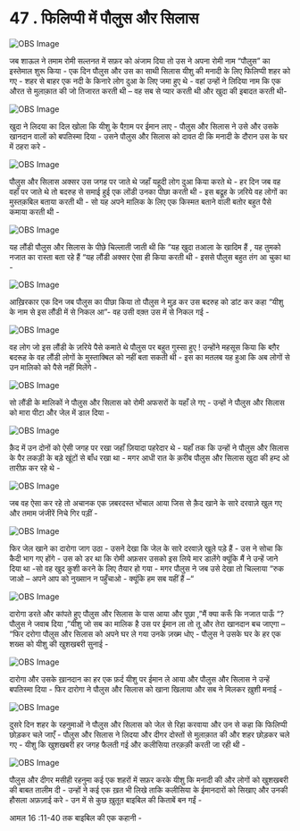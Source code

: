 # 47 . फिलिप्पी में पौलुस और सिलास 


![OBS Image](https://cdn.door43.org/obs/jpg/360px/obs-en-47-01.jpg)

जब शाऊल ने तमाम रोमी सल्तनत में सफ़र को अंजाम दिया तो उस ने अपना रोमी नाम “पौलुस” का इस्तेमाल शुरू किया - एक दिन पौलुस और उस का साथी सिलास यीशु की मनादी के लिए फिलिप्पी शहर को गए - शहर से बाहर एक नदी के किनारे लोग दुआ के लिए जमा हुए थे - वहां उन्हों ने लिदिया नाम कि एक औरत से मुलाक़ात की जो तिजारत करती थी – वह सब से प्यार करती थी और खुदा की इबादत करती थी- 


![OBS Image](https://cdn.door43.org/obs/jpg/360px/obs-en-47-02.jpg)

खुदा ने लिदया का दिल खोला कि यीशु के पैग़ाम पर ईमान लाए - पौलुस और सिलास ने उसे और उसके खानदान वालों को बपतिस्मा दिया - उसने पौलुस और सिलास को दावत दी कि मनादी के दौरान उस के घर में ठहरा करे -  

![OBS Image](https://cdn.door43.org/obs/jpg/360px/obs-en-47-03.jpg)

पौलुस और सिलास अक्सर उस जगह पर जाते थे जहाँ यहूदी लोग दुआ किया करते थे - हर दिन जब वह वहाँ पर जाते थे तो बदरुह से समाई हुई एक लोंडी उनका पीछा करती थी - इस बद्रूह के ज़रिये वह लोगों का मुस्तक़बिल बताया करती थी - सो यह अपने मालिक के लिए एक किस्मत बताने वाली बतोर बहुत पैसे कमाया करती थी - 

![OBS Image](https://cdn.door43.org/obs/jpg/360px/obs-en-47-04.jpg)

यह लौंडी पौलुस और सिलास के पीछे चिल्लाती जाती थी कि “यह खुदा तआला के खादिम हैं , यह तुमको नजात का रास्ता बता रहे हैं “यह लौंडी अक्सर ऐसा ही किया करती थी - इससे पौलुस बहुत तंग आ चुका था -

![OBS Image](https://cdn.door43.org/obs/jpg/360px/obs-en-47-05.jpg)

आख़िरकार एक दिन जब पौलुस का पीछा किया तो पौलुस ने मुड़ कर उस बदरुह को डांट कर कहा “यीशु के नाम से इस लौंडी में से निकल आ”- वह उसी वक़्त उस में से निकल गई - 

![OBS Image](https://cdn.door43.org/obs/jpg/360px/obs-en-47-06.jpg)

वह लोग जो इस लौंडी के ज़रिये पैसे कमाते थे पौलुस पर बहुत गुस्सा हुए ! उन्होंने महसूस किया कि बग़ैर बदरूह के वह लौंडी लोगों के मुस्ताक्बिल को नहीं बता सकती थी - इस का मतलब यह हुआ कि अब लोगों से उन मालिको को पैसे नहीं मिलेंगे -


![OBS Image](https://cdn.door43.org/obs/jpg/360px/obs-en-47-07.jpg)

सो लौंडी के मालिकों ने पौलुस और सिलास को रोमी अफसरों के यहाँ ले गए - उन्हों ने पौलुस और सिलास को मारा पीटा और जेल में डाल दिया -

![OBS Image](https://cdn.door43.org/obs/jpg/360px/obs-en-47-08.jpg)

क़ैद में उन दोनों को ऐसी जगह पर रखा जहाँ ज़ियादा पहरेदार थे - यहाँ तक कि उन्हों ने पौलुस और सिलास के पैर लकड़ी के बड़े खूंटों से बाँध रखा था - मगर आधी रात के क़रीब पौलुस और सिलास  खुदा की हम्द ओ तारीफ़ कर रहे थे - 

![OBS Image](https://cdn.door43.org/obs/jpg/360px/obs-en-47-09.jpg)

जब वह ऐसा कर रहे तो अचानक एक ज़बरदस्त भोंचाल आया जिस से क़ैद खाने के सारे दरवाज़े खुल गए और तमाम जंजीरें निचे गिर पड़ीं -  

![OBS Image](https://cdn.door43.org/obs/jpg/360px/obs-en-47-10.jpg)

फिर जेल खाने का दारोगा जाग उठा - उसने देखा कि जेल के सारे दरवाज़े खुले पड़े हैं - उस ने सोचा कि कैदी भाग गए होंगे - उस को डर था कि रोमी अफ़सर उसको इस लिये मार डालेंगे क्यूंकि मैं ने उन्हें जाने दिया था -सो वह खुद कुशी करने के लिए तैयार हो गया - मगर पौलुस ने जब उसे देखा तो चिल्लाया “रुक जाओ – अपने आप को नुख्सान न पहुँचाओ - क्यूंकि हम सब यहीं हैं –“ 

![OBS Image](https://cdn.door43.org/obs/jpg/360px/obs-en-47-11.jpg)

दारोगा डरते और कांपते हुए पौलुस और सिलास के पास आया और पूछा ,”मैं क्या करूँ कि नजात पाऊँ “? पौलुस ने जवाब दिया ,”यीशु जो सब का मालिक है उस पर ईमान ला तो तू और तेरा खानदान बच जाएगा – “फिर दरोगा पौलुस और सिलास को अपने घर ले गया उनके ज़ख्म धोए - पौलुस ने उसके घर के हर एक शख्स को यीशु की खुशखबरी सुनाई - 

![OBS Image](https://cdn.door43.org/obs/jpg/360px/obs-en-47-12.jpg)

दारोगा और उसके ख़ानदान का हर एक फ़र्द यीशु पर ईमान ले आया और पौलुस और सिलास ने उन्हें बपतिस्मा दिया - फिर दारोगा ने पौलुस और सिलास को खाना खिलाया और सब ने मिलकर ख़ुशी मनाई -

![OBS Image](https://cdn.door43.org/obs/jpg/360px/obs-en-47-13.jpg)

दुसरे दिन शहर के रहनुमाओं ने पौलुस और सिलास को जेल से रिहा करवाया और उन से कहा कि फिलिप्पी छोड़कर चले जाएँ - पौलुस और सिलास ने लिदया और दीगर दोस्तों से मुलाक़ात की और शहर छोड़कर चले गए - यीशु कि खुशखबरी हर जगह फैलती गई और कलीसिया तरक़क़ी करती जा रही थी -   

![OBS Image](https://cdn.door43.org/obs/jpg/360px/obs-en-47-14.jpg)

पौलुस और दीगर मसीही रहनुमा कई एक शहरों में सफ़र करके यीशु कि मनादी की और लोगों को खुशखबरी की  बाबत तालीम दी - उन्हों ने कई एक ख़त भी लिखे ताकि कलीसिया के ईमानदारों को सिखाए और उनकी हौसला अफ़ज़ाई करे - उन में से कुछ ख़ुतूत बाइबिल की  किताबें बन गईं -   

आमल 16 :11-40 तक बाइबिल की एक कहानी -

